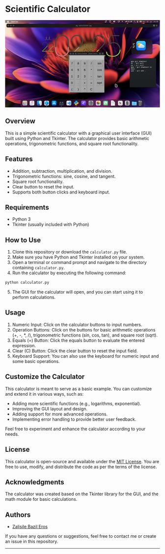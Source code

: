 # Scientific Calculator

![Calculator Screenshot](https://github.com/bazileros/Calculator-py/blob/main/cal-screenshot.png)

## Overview

This is a simple scientific calculator with a graphical user interface (GUI) built using Python and Tkinter. The calculator provides basic arithmetic operations, trigonometric functions, and square root functionality.

## Features

- Addition, subtraction, multiplication, and division.
- Trigonometric functions: sine, cosine, and tangent.
- Square root functionality.
- Clear button to reset the input.
- Supports both button clicks and keyboard input.

## Requirements

- Python 3
- Tkinter (usually included with Python)

## How to Use

1. Clone this repository or download the `calculator.py` file.
2. Make sure you have Python and Tkinter installed on your system.
3. Open a terminal or command prompt and navigate to the directory containing `calculator.py`.
4. Run the calculator by executing the following command:

```bash
python calculator.py
```

5. The GUI for the calculator will open, and you can start using it to perform calculations.

## Usage

1. Numeric Input: Click on the calculator buttons to input numbers.
2. Operation Buttons: Click on the buttons for basic arithmetic operations (+, -, *, /), trigonometric functions (sin, cos, tan), and square root (sqrt).
3. Equals (=) Button: Click the equals button to evaluate the entered expression.
4. Clear (C) Button: Click the clear button to reset the input field.
5. Keyboard Support: You can also use the keyboard for numeric input and some basic operations.

## Customize the Calculator

This calculator is meant to serve as a basic example. You can customize and extend it in various ways, such as:

- Adding more scientific functions (e.g., logarithms, exponential).
- Improving the GUI layout and design.
- Adding support for more advanced operations.
- Implementing error handling to provide better user feedback.

Feel free to experiment and enhance the calculator according to your needs.


## License

This calculator is open-source and available under the [MIT License](LICENSE). You are free to use, modify, and distribute the code as per the terms of the license.

## Acknowledgments

The calculator was created based on the <botton>Tkinter library</botton> for the GUI, and the math module for basic calculations.

## Authors

- [Zalisile Bazil Eros](https://github.com/bazileros)

If you have any questions or suggestions, feel free to contact me or create an issue in this repository.

---
